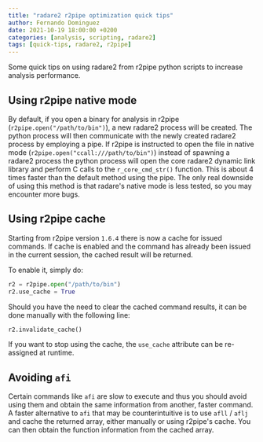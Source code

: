 ```yaml
---
title: "radare2 r2pipe optimization quick tips"
author: Fernando Dominguez
date: 2021-10-19 18:00:00 +0200
categories: [analysis, scripting, radare2]
tags: [quick-tips, radare2, r2pipe]
---
```


Some quick tips on using radare2 from r2pipe python scripts to increase analysis performance.

## Using r2pipe native mode

By default, if you open a binary for analysis in r2pipe (`r2pipe.open("/path/to/bin")`), a new radare2 process will be created. The python process will then communicate with the newly created radare2 process by employing a pipe. If r2pipe is instructed to open the file in native mode (`r2pipe.open("ccall:///path/to/bin")`) instead of spawning a radare2 process the python process will open the core radare2 dynamic link library and perform C calls to the `r_core_cmd_str()` function. This is about 4 times faster than the default method using the pipe. The only real downside of using this method is that radare's native mode is less tested, so you may encounter more bugs.

## Using r2pipe cache

Starting from r2pipe version `1.6.4` there is now a cache for issued commands. If cache is enabled and the command has already been issued in the current session, the cached result will be returned.

To enable it, simply do:
```python
r2 = r2pipe.open("/path/to/bin")
r2.use_cache = True
```

Should you have the need to clear the cached command results, it can be done manually with the following line:

```python
r2.invalidate_cache()
```

If you want to stop using the cache, the `use_cache` attribute can be re-assigned at runtime.

## Avoiding `afi`

Certain commands like `afi` are slow to execute and thus you should avoid using them and obtain the same information from another, faster command. A faster alternative to `afi` that may be counterintuitive is to use `afll` / `aflj` and cache the returned array, either manually or using r2pipe's cache. You can then obtain the function information from the cached array.